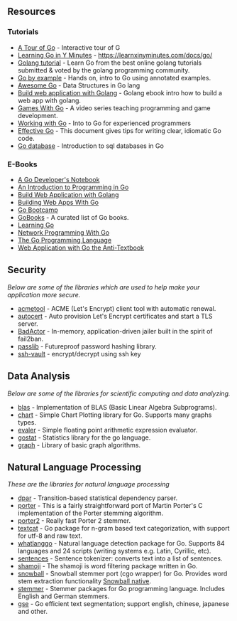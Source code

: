 ## Resources
### Tutorials
* [A Tour of Go](https://tour.golang.org/welcome/1) - Interactive tour of G
* [Learning Go in Y Minutes](https://learnxinyminutes.com/docs/go/) - https://learnxinyminutes.com/docs/go/
* [Golang tutorial](https://golang.org/doc/code.html) - Learn Go from the best online golang tutorials submitted & voted by the golang programming community.
* [Go by example](https://gobyexample.com/) - Hands on, intro to Go using annotated examples.
* [Awesome Go](https://github.com/avelino/awesome-go#data-structures) - Data Structures in Go lang
* [Build web application with Golang](https://github.com/astaxie/build-web-application-with-golang) - Golang ebook intro how to build a web app with golang.
* [Games With Go](http://gameswithgo.org/) - A video series teaching programming and game development.
* [Working with Go](https://hackr.io/tutorials/learn-golang) - Into to Go for experienced programmers
* [Effective Go](https://golang.org/doc/effective_go.html) - This document gives tips for writing clear, idiomatic Go code.
* [Go database](http://go-database-sql.org/) - Introduction to sql databases in Go 

### E-Books
* [A Go Developer's Notebook](https://leanpub.com/GoNotebook/read)
* [An Introduction to Programming in Go](http://www.golang-book.com/)
* [Build Web Application with Golang](https://www.gitbook.com/book/astaxie/build-web-application-with-golang/details)
* [Building Web Apps With Go](https://www.gitbook.com/book/codegangsta/building-web-apps-with-go/details)
* [Go Bootcamp](http://golangbootcamp.com)
* [GoBooks](https://github.com/dariubs/GoBooks) - A curated list of Go books.
* [Learning Go](https://www.miek.nl/downloads/Go/Learning-Go-latest.pdf)
* [Network Programming With Go](https://jan.newmarch.name/go/)
* [The Go Programming Language](http://www.gopl.io/)
* [Web Application with Go the Anti-Textbook](https://github.com/thewhitetulip/web-dev-golang-anti-textbook/)

## Security

*Below are some of the libraries which are used to help make your application more secure.*

* [acmetool](https://github.com/hlandau/acme) - ACME (Let's Encrypt) client tool with automatic renewal.
* [autocert](https://godoc.org/golang.org/x/crypto/acme/autocert) - Auto
  provision Let's Encrypt certificates and start a TLS server.
* [BadActor](https://github.com/jaredfolkins/badactor) - In-memory, application-driven jailer built in the spirit of fail2ban.
* [passlib](https://github.com/hlandau/passlib) - Futureproof password hashing library.
* [ssh-vault](https://github.com/ssh-vault/ssh-vault) - encrypt/decrypt using ssh key

## Data Analysis

*Below are some of the libraries for scientific computing and data analyzing.*

* [blas](https://github.com/ziutek/blas) - Implementation of BLAS (Basic Linear Algebra Subprograms).
* [chart](https://github.com/vdobler/chart) - Simple Chart Plotting library for Go. Supports many graphs types.
* [evaler](https://github.com/soniah/evaler) - Simple floating point arithmetic expression evaluator.
* [gostat](https://github.com/ematvey/gostat) - Statistics library for the go language.
* [graph](https://github.com/yourbasic/graph) - Library of basic graph algorithms.

## Natural Language Processing

*These are the libraries for natural language processing*

* [dpar](https://github.com/danieldk/dpar/) - Transition-based statistical dependency parser.
* [porter](https://github.com/a2800276/porter) - This is a fairly straightforward port of Martin Porter's C implementation of the Porter stemming algorithm.
* [porter2](https://github.com/zhenjl/porter2) - Really fast Porter 2 stemmer.
* [textcat](https://github.com/pebbe/textcat) - Go package for n-gram based text categorization, with support for utf-8 and raw text.
* [whatlanggo](https://github.com/abadojack/whatlanggo) - Natural language detection package for Go. Supports 84 languages and 24 scripts (writing systems e.g. Latin, Cyrillic, etc).
* [sentences](https://github.com/neurosnap/sentences) - Sentence tokenizer:  converts text into a list of sentences.
* [shamoji](https://github.com/osamingo/shamoji) - The shamoji is word filtering package written in Go.
* [snowball](https://github.com/goodsign/snowball) - Snowball stemmer port (cgo wrapper) for Go. Provides word stem extraction functionality [Snowball native](http://snowball.tartarus.org/).
* [stemmer](https://github.com/dchest/stemmer) - Stemmer packages for Go programming language. Includes English and German stemmers.
* [gse](https://github.com/go-ego/gse) - Go efficient text segmentation; support english, chinese, japanese and other.
